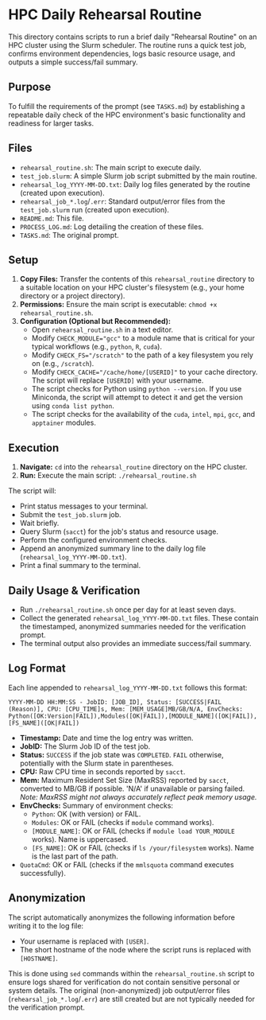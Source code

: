 # HPC Daily Rehearsal Routine

This directory contains scripts to run a brief daily "Rehearsal Routine" on an HPC cluster using the Slurm scheduler. The routine runs a quick test job, confirms environment dependencies, logs basic resource usage, and outputs a simple success/fail summary.

## Purpose

To fulfill the requirements of the prompt (see `TASKS.md`) by establishing a repeatable daily check of the HPC environment's basic functionality and readiness for larger tasks.

## Files

*   `rehearsal_routine.sh`: The main script to execute daily.
*   `test_job.slurm`: A simple Slurm job script submitted by the main routine.
*   `rehearsal_log_YYYY-MM-DD.txt`: Daily log files generated by the routine (created upon execution).
*   `rehearsal_job_*.log`/`.err`: Standard output/error files from the `test_job.slurm` run (created upon execution).
*   `README.md`: This file.
*   `PROCESS_LOG.md`: Log detailing the creation of these files.
*   `TASKS.md`: The original prompt.

## Setup

1.  **Copy Files:** Transfer the contents of this `rehearsal_routine` directory to a suitable location on your HPC cluster's filesystem (e.g., your home directory or a project directory).
2.  **Permissions:** Ensure the main script is executable: `chmod +x rehearsal_routine.sh`.
3.  **Configuration (Optional but Recommended):**
    *   Open `rehearsal_routine.sh` in a text editor.
    *   Modify `CHECK_MODULE="gcc"` to a module name that is critical for your typical workflows (e.g., `python`, `R`, `cuda`).
    *   Modify `CHECK_FS="/scratch"` to the path of a key filesystem you rely on (e.g., `/scratch`).
    *   Modify `CHECK_CACHE="/cache/home/[USERID]"` to your cache directory. The script will replace `[USERID]` with your username.
    *   The script checks for Python using `python --version`. If you use Miniconda, the script will attempt to detect it and get the version using `conda list python`.
    *   The script checks for the availability of the `cuda`, `intel`, `mpi`, `gcc`, and `apptainer` modules.

## Execution

1.  **Navigate:** `cd` into the `rehearsal_routine` directory on the HPC cluster.
2.  **Run:** Execute the main script: `./rehearsal_routine.sh`

The script will:
*   Print status messages to your terminal.
*   Submit the `test_job.slurm` job.
*   Wait briefly.
*   Query Slurm (`sacct`) for the job's status and resource usage.
*   Perform the configured environment checks.
*   Append an anonymized summary line to the daily log file (`rehearsal_log_YYYY-MM-DD.txt`).
*   Print a final summary to the terminal.

## Daily Usage & Verification

*   Run `./rehearsal_routine.sh` once per day for at least seven days.
*   Collect the generated `rehearsal_log_YYYY-MM-DD.txt` files. These contain the timestamped, anonymized summaries needed for the verification prompt.
*   The terminal output also provides an immediate success/fail summary.

## Log Format

Each line appended to `rehearsal_log_YYYY-MM-DD.txt` follows this format:

`YYYY-MM-DD HH:MM:SS - JobID: [JOB_ID], Status: [SUCCESS|FAIL (Reason)], CPU: [CPU_TIME]s, Mem: [MEM_USAGE]MB/GB/N/A, EnvChecks: Python([OK:Version|FAIL]),Modules([OK|FAIL]),[MODULE_NAME]([OK|FAIL]),[FS_NAME]([OK|FAIL])`

*   **Timestamp:** Date and time the log entry was written.
*   **JobID:** The Slurm Job ID of the test job.
*   **Status:** `SUCCESS` if the job state was `COMPLETED`. `FAIL` otherwise, potentially with the Slurm state in parentheses.
*   **CPU:** Raw CPU time in seconds reported by `sacct`.
*   **Mem:** Maximum Resident Set Size (MaxRSS) reported by `sacct`, converted to MB/GB if possible. 'N/A' if unavailable or parsing failed. *Note: MaxRSS might not always accurately reflect peak memory usage.*
*   **EnvChecks:** Summary of environment checks:
    *   `Python`: OK (with version) or FAIL.
    *   `Modules`: OK or FAIL (checks if `module` command works).
    *   `[MODULE_NAME]`: OK or FAIL (checks if `module load YOUR_MODULE` works). Name is uppercased.
    *   `[FS_NAME]`: OK or FAIL (checks if `ls /your/filesystem` works). Name is the last part of the path.
*   `QuotaCmd`: OK or FAIL (checks if the `mmlsquota` command executes successfully).

## Anonymization

The script automatically anonymizes the following information before writing it to the log file:
*   Your username is replaced with `[USER]`.
*   The short hostname of the node where the script runs is replaced with `[HOSTNAME]`.

This is done using `sed` commands within the `rehearsal_routine.sh` script to ensure logs shared for verification do not contain sensitive personal or system details. The original (non-anonymized) job output/error files (`rehearsal_job_*.log`/`.err`) are still created but are not typically needed for the verification prompt.
